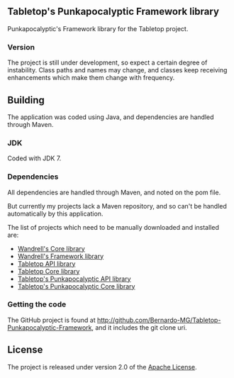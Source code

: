 ## Tabletop's Punkapocalyptic Framework library
Punkapocalyptic's Framework library for the Tabletop project.

### Version
The project is still under development, so expect a certain degree of instability. Class paths and names may change, and classes keep receiving enhancements which make them change with frequency.

## Building
The application was coded using Java, and dependencies are handled through Maven.

### JDK
Coded with JDK 7.

### Dependencies
All dependencies are handled through Maven, and noted on the pom file.

But currently my projects lack a Maven repository, and so can't be handled automatically by this application.

The list of projects which need to be manually downloaded and installed are:
* [Wandrell's Core library][]
* [Wandrell's Framework library][]
* [Tabletop API library][]
* [Tabletop Core library][]
* [Tabletop's Punkapocalyptic API library][]
* [Tabletop's Punkapocalyptic Core library][]

### Getting the code
The GitHub project is found at http://github.com/Bernardo-MG/Tabletop-Punkapocalyptic-Framework, and it includes the git clone uri.

## License
The project is released under version 2.0 of the [Apache License][].

[Apache License]: http://www.apache.org/licenses/LICENSE-2.0
[Tabletop API library]: http://github.com/Bernardo-MG/Tabletop-API
[Tabletop Core library]: http://github.com/Bernardo-MG/Tabletop-Core
[Tabletop's Punkapocalyptic API library]: http://github.com/Bernardo-MG/Tabletop-Punkapocalyptic-API
[Tabletop's Punkapocalyptic Core library]: http://github.com/Bernardo-MG/Tabletop-Punkapocalyptic-Core
[Wandrell's Core library]: http://github.com/Bernardo-MG/Wandrell-Core
[Wandrell's Framework library]: http://github.com/Bernardo-MG/Wandrell-Framework